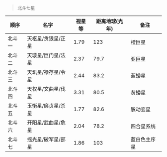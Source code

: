 > 北斗七星

| 顺序   | 名字               | 视星等 | 距离地球(光年) | 备注         |
| ------ | ------------------ | ------ | -------------- | ------------ |
| 北斗一 | 天枢星/贪狼星/正星 | 1.79   | 123            | 橙巨星       |
| 北斗二 | 天璇星/巨门星/法星 | 2.37   | 79.7           | 亚巨星       |
| 北斗三 | 天玑星/禄存星/令星 | 2.44   | 83.2           | 蓝矮星       |
| 北斗四 | 天权星/文曲星/伐星 | 3.31   | 80.5           | 黄矮星       |
| 北斗五 | 玉衡星/廉贞星/杀星 | 1.77   | 82.6           | 脉动变星     |
| 北斗六 | 开阳星/武曲星/危星 | 2.04   | 78.2           | 四合星系统   |
| 北斗七 | 摇光星/破军星/部星 | 1.86   | 103            | 蓝白色主序星 |
